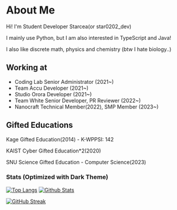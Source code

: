 # About Me
Hi! I'm Student Developer Starcea(or star0202_dev)

I mainly use Python, but I am also interested in TypeScript and Java!

I also like discrete math, physics and chemistry (btw I hate biology..)

## Working at
- Coding Lab Senior Administrator (2021~)
- Team Accu Developer (2021~)
- Studio Orora Developer (2021~)
- Team White Senior Developer, PR Reviewer (2022~)
- Nanocraft Technical Member(2022), SMP Member (2023~)

## Gifted Educations
Kage Gifted Education(2014) - K-WPPSI: 142

KAIST Cyber Gifted Education\*2(2020)

SNU Science Gifted Education - Computer Science(2023)


### Stats (Optimized with Dark Theme)
[![Top Langs](https://github-readme-stats.vercel.app/api/top-langs?username=star0202&show_icons=true&theme=transparent&layout=compact&hide_border=true&title_color=E8D5D3&text_color=7edac9)](https://github.com/anuraghazra/github-readme-stats)
[![Github Stats](https://github-readme-stats.vercel.app/api?username=star0202&show_icons=true&theme=transparent&hide_border=true&ring_color=E8D5D3&title_color=E8D5D3&icon_color=E34C26&text_color=7edac9)](https://github.com/anuraghazra/github-readme-stats)

[![GitHub Streak](https://github-readme-streak-stats.herokuapp.com?user=star0202&theme=nightowl&background=FFFFFF00&hide_border=true&ring=E8D5D3&fire=E34C26&sideNums=E8D5D3&sideLabels=E8D5D3)](https://github.com/DenverCoder1/github-readme-streak-stats)
